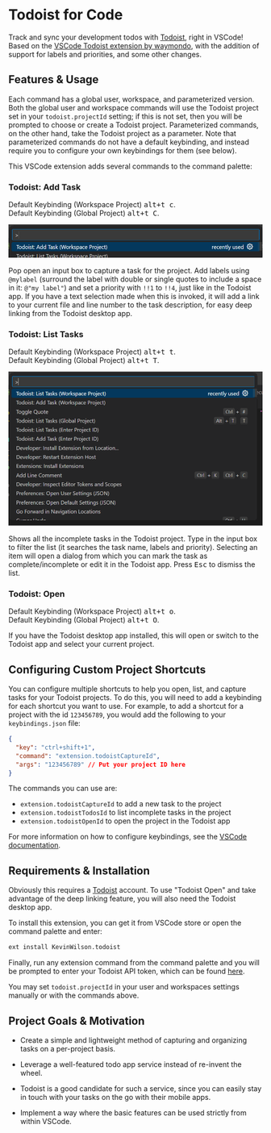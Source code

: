 # Todoist for Code

Track and sync your development todos with [Todoist](https://todoist.com), right in VSCode! Based on the [VSCode Todoist extension by waymondo](https://github.com/waymondo/vscode-todoist), with the addition of support for labels and priorities, and some other changes.

## Features & Usage

Each command has a global user, workspace, and parameterized version. Both the global user and workspace commands will use the Todoist project set in your `todoist.projectId` setting; if this is not set, then you will be prompted to choose or create a Todoist project. Parameterized commands, on the other hand, take the Todoist project as a parameter. Note that parameterized commands do not have a default keybinding, and instead require you to configure your own keybindings for them (see below).

This VSCode extension adds several commands to the command palette:

### Todoist: Add Task

Default Keybinding (Workspace Project) <kbd>alt+t c</kbd>.  
Default Keybinding (Global Project) <kbd>alt+t C</kbd>.

![Adding a task](capture.gif)

Pop open an input box to capture a task for the project. Add labels using `@mylabel` (surround the label with double or single quotes to include a space in it: `@"my label"`) and set a priority with `!!1` to `!!4`, just like in the Todoist app. If you have a text selection made when this is invoked, it will add a link to your current file and line number to the task description, for easy deep linking from the Todoist desktop app.

### Todoist: List Tasks

Default Keybinding (Workspace Project) <kbd>alt+t t</kbd>.  
Default Keybinding (Global Project) <kbd>alt+t T</kbd>.

![Listing tasks](list.gif)

Shows all the incomplete tasks in the Todoist project. Type in the input box to filter the list (it searches the task name, labels and priority). Selecting an item will open a dialog from which you can mark the task as complete/incomplete or edit it in the Todoist app. Press <kbd>Esc</kbd> to dismiss the list.

### Todoist: Open

Default Keybinding (Workspace Project) <kbd>alt+t o</kbd>.  
Default Keybinding (Global Project) <kbd>alt+t O</kbd>.

If you have the Todoist desktop app installed, this will open or switch to the Todoist app and select your current project.

## Configuring Custom Project Shortcuts

You can configure multiple shortcuts to help you open, list, and capture tasks for your Todoist projects. To do this, you will need to add a keybinding for each shortcut you want to use. For example, to add a shortcut for a project with the id `123456789`, you would add the following to your `keybindings.json` file:

```json
{
  "key": "ctrl+shift+1",
  "command": "extension.todoistCaptureId",
  "args": "123456789" // Put your project ID here
}
```

The commands you can use are:

* `extension.todoistCaptureId` to add a new task to the project
* `extension.todoistTodosId` to list incomplete tasks in the project
* `extension.todoistOpenId` to open the project in the Todoist app

For more information on how to configure keybindings, see the [VSCode documentation](https://code.visualstudio.com/docs/getstarted/keybindings).

## Requirements & Installation

Obviously this requires a [Todoist](https://todoist.com) account. To use "Todoist Open" and take advantage of the deep linking feature, you will also need the Todoist desktop app.

To install this extension, you can get it from VSCode store or open the command palette and enter:

```sh
ext install KevinWilson.todoist
```

Finally, run any extension command from the command palette and you will be prompted to enter your Todoist API token,
which can be found [here](https://todoist.com/prefs/integrations).

You may set `todoist.projectId` in your user and workspaces settings manually or with the commands above.

## Project Goals & Motivation

* Create a simple and lightweight method of capturing and organizing tasks on a per-project basis.

* Leverage a well-featured todo app service instead of re-invent the wheel.

* Todoist is a good candidate for such a service, since you can easily stay in touch with your tasks on the go with their mobile apps.

* Implement a way where the basic features can be used strictly from within VSCode.
